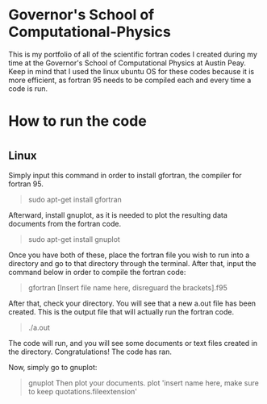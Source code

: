 # Governor's School of Computational-Physics

This is my portfolio of all of the scientific fortran codes I created during my time at the Governor's School of Computational Physics at Austin Peay.
Keep in mind that I used the linux ubuntu OS for these codes because it is more efficient, as fortran 95 needs to be compiled each and every time a code is run.
<h1><b>How to run the code</b><h1>
<h2>Linux</h2>
Simply input this command in order to install gfortran, the compiler for fortran 95.

> sudo apt-get install gfortran

Afterward, install gnuplot, as it is needed to plot the resulting data documents from the fortran code.
> sudo apt-get install gnuplot

Once you have both of these, place the fortran file you wish to run into a directory and go to that directory through the terminal. After that, input the command below in order to compile the fortran code:
> gfortran [Insert file name here, disreguard the brackets].f95

After that, check your directory. You will see that a new a.out file has been created. This is the output file that will actually run the fortran code.
> ./a.out

The code will run, and you will see some documents or text files created in the directory. Congratulations! The code has ran. 

Now, simply go to gnuplot:
> gnuplot
Then plot your documents.
> plot 'insert name here, make sure to keep quotations.fileextension' 
